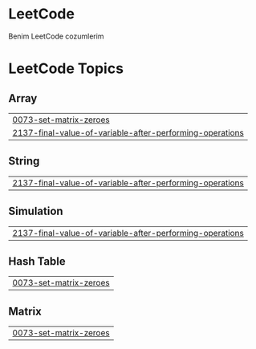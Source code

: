 # LeetCode
Benim LeetCode cozumlerim

<!---LeetCode Topics Start-->
# LeetCode Topics
## Array
|  |
| ------- |
| [0073-set-matrix-zeroes](https://github.com/fhosphane/LeetCode/tree/master/0073-set-matrix-zeroes) |
| [2137-final-value-of-variable-after-performing-operations](https://github.com/fhosphane/LeetCode/tree/master/2137-final-value-of-variable-after-performing-operations) |
## String
|  |
| ------- |
| [2137-final-value-of-variable-after-performing-operations](https://github.com/fhosphane/LeetCode/tree/master/2137-final-value-of-variable-after-performing-operations) |
## Simulation
|  |
| ------- |
| [2137-final-value-of-variable-after-performing-operations](https://github.com/fhosphane/LeetCode/tree/master/2137-final-value-of-variable-after-performing-operations) |
## Hash Table
|  |
| ------- |
| [0073-set-matrix-zeroes](https://github.com/fhosphane/LeetCode/tree/master/0073-set-matrix-zeroes) |
## Matrix
|  |
| ------- |
| [0073-set-matrix-zeroes](https://github.com/fhosphane/LeetCode/tree/master/0073-set-matrix-zeroes) |
<!---LeetCode Topics End-->